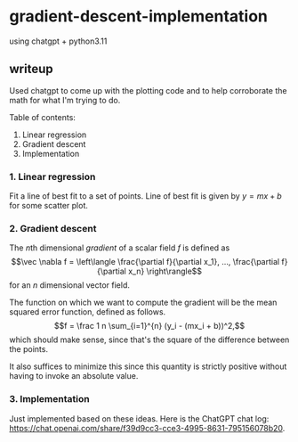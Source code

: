 # gradient-descent-implementation

using chatgpt + python3.11

## writeup

Used chatgpt to come up with the plotting code and to help corroborate the math for what I'm trying to do.

Table of contents:
1. Linear regression
2. Gradient descent
3. Implementation

### 1. Linear regression

Fit a line of best fit to a set of points. Line of best fit is given by $y = m x + b$ for some scatter plot.

### 2. Gradient descent

The $n$th dimensional *gradient* of a scalar field $f$ is defined as $$\vec \nabla f = \left\langle \frac{\partial f}{\partial x_1}, ..., \frac{\partial f}{\partial x_n} \right\rangle$$ for an $n$ dimensional vector field.

The function on which we want to compute the gradient will be the mean squared error function, defined as follows.
$$f = \frac 1 n \sum_{i=1}^{n} (y_i - (mx_i + b))^2,$$ which should make sense, since that's the square of the difference between the points.

It also suffices to minimize this since this quantity is strictly positive without having to invoke an absolute value.

### 3. Implementation

Just implemented based on these ideas. Here is the ChatGPT chat log: https://chat.openai.com/share/f39d9cc3-cce3-4995-8631-795156078b20.
